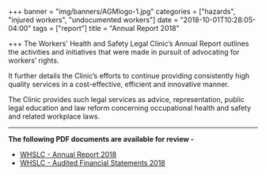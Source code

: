 +++
banner = "img/banners/AGMlogo-1.jpg"
categories = ["hazards", "injured workers", "undocumented workers"]
date = "2018-10-01T10:28:05-04:00"
tags = ["report"]
title = "Annual Report 2018"

+++
The Workers' Health and Safety Legal Clinic’s Annual Report outlines the activities and initiatives that were made in pursuit of advocating for workers’ rights.

It further details the Clinic’s efforts to continue providing consistently high quality services in a cost-effective, efficient and innovative manner.

The Clinic provides such legal services as advice, representation, public legal education and law reform concerning occupational health and safety and related workplace laws.

***

**The following PDF documents are available for review -**

* [WHSLC - Annual Report 2018](https://s3.amazonaws.com/newsletter.workers-safety.ca/newsletters/Clinic+References/2018+Annual+Report/Annual+Report+2018.pdf)
* [WHSLC - Audited Financial Statements 2018](https://s3.amazonaws.com/newsletter.workers-safety.ca/newsletters/Clinic+References/2018+Annual+Report/Financial+Statements-Mar312018.pdf)